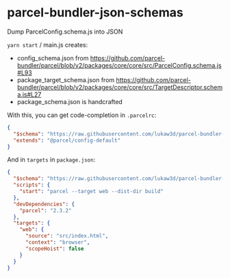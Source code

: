 # parcel-bundler-json-schemas
Dump ParcelConfig.schema.js into JSON

`yarn start` / main.js creates:
- config_schema.json from https://github.com/parcel-bundler/parcel/blob/v2/packages/core/core/src/ParcelConfig.schema.js#L93
- package_target_schema.json from https://github.com/parcel-bundler/parcel/blob/v2/packages/core/core/src/TargetDescriptor.schema.js#L27
- package_schema.json is handcrafted

With this, you can get code-completion in `.parcelrc`:
```json
{
  "$schema": "https://raw.githubusercontent.com/lukaw3d/parcel-bundler-json-schemas/main/config_schema.json",
  "extends": "@parcel/config-default"
}
```

And in `targets` in `package.json`:
```json
{
  "$schema": "https://raw.githubusercontent.com/lukaw3d/parcel-bundler-json-schemas/main/package_schema.json",
  "scripts": {
    "start": "parcel --target web --dist-dir build"
  },
  "devDependencies": {
    "parcel": "2.3.2"
  },
  "targets": {
    "web": {
      "source": "src/index.html",
      "context": "browser",
      "scopeHoist": false
    }
  }
}
```
